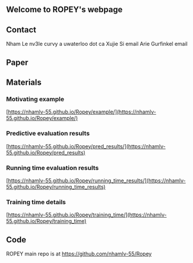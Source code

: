 ## Welcome to ROPEY's webpage
## Contact
Nham Le nv3le curvy a uwaterloo dot ca
Xujie Si email
Arie Gurfinkel email
## Paper

## Materials
### Motivating example
[https://nhamlv-55.github.io/Ropey/example/](https://nhamlv-55.github.io/Ropey/example/)
### Predictive evaluation results
[https://nhamlv-55.github.io/Ropey/pred_results/](https://nhamlv-55.github.io/Ropey/pred_results)

### Running time evaluation results
[https://nhamlv-55.github.io/Ropey/running_time_results/](https://nhamlv-55.github.io/Ropey/running_time_results)

### Training time details
[https://nhamlv-55.github.io/Ropey/training_time/](https://nhamlv-55.github.io/Ropey/training_time)
## Code
ROPEY main repo is at https://github.com/nhamlv-55/Ropey
